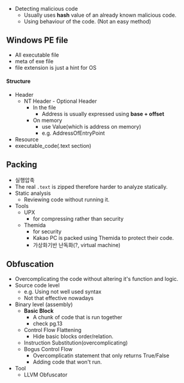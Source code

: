- Detecting malicious code
	- Usually uses **hash** value of an already known malicious code.
	- Using behaviour of the code. (Not an easy method)

## Windows PE file
- All executable file
- meta of exe file
- file extension is just a hint for OS
#### Structure
- Header
	- NT Header - Optional Header
		- In the file
			- Address is usually expressed using **base + offset**
		- On memory
			- use Value(which is address on memory)
			- e.g. AddressOfEntryPoint
- Resource
- executable_code(.text section)


## Packing
- 실행압축
- The real `.text` is zipped therefore harder to analyze statically.
- Static analysis
	- Reviewing code without running it.
- Tools
	- UPX
		- for compressing rather than security
	- Themida
		- for security
		- Kakao PC is packed using Themida to protect their code.
		- 가상화기반 난독화(?, virtual machine)


## Obfuscation
- Overcomplicating the code without altering it's function and logic.
- Source code level
	- e.g. Using not well used syntax
	- Not that effective nowadays
- Binary level (assembly)
	- **Basic Block**
		- A chunk of code that is run together
		- check pg.13
	- Control Flow Flattening
		- Hide basic blocks order/relation.
	- Instruction Substitution(overcomplicating)
	- Bogus Control Flow
		- Overcomplicatin statement that only returns True/False
		- Adding code that won't run.
- Tool
	- LLVM Obfuscator